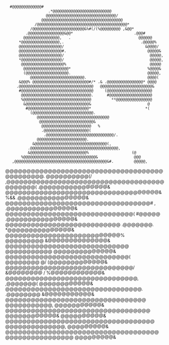       #@@@@@@@@@@@@@#                                  
                       .*@@@@@@@@@@@@@@@@@@@@@@@@@@                             
                      @@@@@@@@@@@@@@@@@@@@@@@@@@@@@@@/                          
                    @@@@@@@@@@@@@@@@@@@@@@@@@@@@@@@@@@@@                        
                 /@@@@@@@@@@@@@@@@@@@@@@@@@@@@@@@@@@@@@@@@*                     
               /@@@@@@@@@@@@@@@@@@@@@@@&%#(/(%@@@@@@@@@ ,&@@*                   
             .@@@@@@@@@@@@@@@@&@@*                           .@@@#              
            @@@@@@@@@@@@@@@@,   .                              @@@@@@           
          *@@@@@@@@@@@@@@@@@,.                                  .@@@@@%         
          @@@@@@@@@@@@@@@@@@@/                                    &@@@@/        
          @@@@@@@@@@@@@@@@@@@#.                                    @@@@@&       
          @@@@@@@@@@@@@@@@@@@/                                      @@@@@,      
          *@@@@@@@@@@@@@@@@@@/                                      @@@@@,      
           @@@@@@@@@@@@@@@@@@@%                                     @@@@@       
            @@@@@@@@@@@@@@@@@@@@*                                  %@@@@&       
            (@@@@@@@@@@@@@@@@@@@.                                  @@@@@,       
               @@@@@@@@@@@@@@@@@@@@@@@@.                           @@@@(        
          &@@@% @@@@@@@@@@@@@@@@@@@@@@@@@#/* .& .@@@@@@@@@@@@@@@@* @@@@         
         .@@@@@@@@@@@@@@@@@@@@@@@@@@@@@@@@@   @@@@@@@@@@@@@@@@@@@@@@@&          
          #@@@@@@@@@@@@@@@@@@@@@@@@@@@@@@@@     (@@@@@@@@@@@@@@@@@@@@           
           @@@@@@@@@@@@@@@@@@@@@@@@@@@@@@@.      #@@@@@@@@@@@@@@@@@@@           
           %@@@@@@@@@@@@@@@@@@@@@@@@@@@@@@         **@@@@@@@@@@@@@@@@           
            &@@@@@@@@@@@@@@@@@@@@@@@@@@@@&                         @            
             #@@@@@@@@@@@@@@@@@@@@@@@@@@@*                        *(            
               (@@@@@@@@@@@@@@@@@@@@@@@@@@@.                                    
                  @@@@@@@@@@@@@@@@@@@@@@@@@@@@@@@@                              
                   @@@@@@@@@@@@@@@@@@@@@@@@&                                    
                    @@@@@@@@@@@@@@@@@@@@@@   %                                  
                    .@@@@@@@@@@@@@@@@@@@@(                                      
                     .@@@@@@@@@@@@@@@@@@@@@@@@@@@@@@/.                          
                  @@@@@@@@@@@@@@@@@@@@@@.                                       
                &@@@@@@@@@@@@@@@@@@@@@@@@@@@@@@@@(,                             
              .@@@@@@@@@@@@@@@@@@@@@@@@@@@@@@@@@@@@@@@,                         
              &@@@@@@@@@@@@@@@@@@@@@@@@@%                   (@                  
           %@@@@@@@@@@@@@@@@@@@@@@@@@@@@@@@@&                @@@                
       ,@@@@@@@@@@@@@@@@@@@@@@@@@@@@@@@@@@@@@@@@@&#.         @@@@@,             
   @@@@@@@@@@@@@@@@@@@@@@@@@@@@@@@@@@@@@@@@@@@@@@.           @@@@@@@@@@(/       
  ,@@@@@@@@@@@@@@@@@@@@@@@@@@@@@@@@@@@@@@@@@@@@(             .@@@@@@@@@@@@@@@@& 
   @@@@@@@@@@@@@@@@@@@@@@@@@@@@@@@@@@@@&%&&                  .@@@@@@@@@@@@@@@@& 
  @@@@@@@@@@@@@@@@@@@@@@@@@@@@@@@@@@#           ,            .@@@@@@@@@@@@@@@@& 
  @@@@@@@@@@@@@@@@@@@@@@@@@@@@@@(            #@@@@@          .@@@@@@@@@@@@@@@@& 
  @@@@@@@@@@@@@@@@@@@@@@@@@@@               .@@@@@@@.         *@@@@@@@@@@@@@@@& 
  @@@@@@@@@@@@@@@@@@@@@@@@@@@%              @@@@@@@@@          &@@@@@@@@@@@@@@& 
  @@@@@@@@@@@@@@@@@@@@@@@@@@@@@            @@@@@@@@@@@          @@@@@@@@@@@@@@& 
  @@@@@@@@@@@@@@@@@@@@@@@@@@@@@(           @@@@@@@@  @/         (@@@@@@@@@@@@@& 
  @@@@@@@@@@@@@@@@@@@@@@@@@@@@@@/         &@@@@@@@@   /          %@@@@@@@@@@@@& 
  @@@@@@@@@@@@@@@@@@@@@@@@@@@@@@@,         ,@@@@@@@(              @@@@@@@@@@@@& 
  @@@@@@@@@@@@@@@@@@@@@@@@@@@@@@@@.        .@@@@@@@@              &@@@@@@@@@@@& 
  @@@@@@@@@@@@@@@@@@@@@@@@@@@@@@@@@        @@@@@@@@@@@,            @@@@@@@@@@@& 
  @@@@@@@@@@@@@@@@@@@@@@@@@@@@@@@@@@       @@@@@@@@@@@@&            @@@@@@@@@@& 
  @@@@@@@@@@@@@@@@@@@@@@@@@@@@@@@@@@@      @@@@@@@@@@@@@@,           @@@@@@@@@& 
  @@@@@@@@@@@@@@@@@@@@@@@@@@@@@@@@@@@@     @@@@@@@@@@@@@@@@          @@@@@@@@@&
